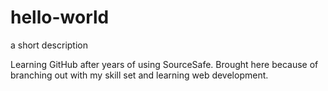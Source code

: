 # hello-world
a short description

Learning GitHub after years of using SourceSafe.  Brought here because of branching out with my skill set and learning web development.
